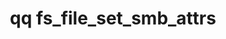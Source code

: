 ---
category: fs
command: fs_file_set_smb_attrs
optional_options:
- alternate: []
  help: File path
  name: --path
  required: false
- alternate: []
  help: File ID
  name: --id
  required: false
- alternate: []
  help: Set ARCHIVE to a boolean-like value (e.g. true, false, yes, no, 1, 0).
  name: --archive
  required: false
- alternate: []
  help: Set COMPRESSED to a boolean-like value (e.g. true, false, yes, no, 1, 0).
  name: --compressed
  required: false
- alternate: []
  help: Set HIDDEN to a boolean-like value (e.g. true, false, yes, no, 1, 0).
  name: --hidden
  required: false
- alternate: []
  help: Set NOT_CONTENT_INDEXED to a boolean-like value (e.g. true, false, yes, no,
    1, 0).
  name: --not-content-indexed
  required: false
- alternate: []
  help: Set READ_ONLY to a boolean-like value (e.g. true, false, yes, no, 1, 0).
  name: --read-only
  required: false
- alternate: []
  help: Set SYSTEM to a boolean-like value (e.g. true, false, yes, no, 1, 0).
  name: --system
  required: false
- alternate: []
  help: Set TEMPORARY to a boolean-like value (e.g. true, false, yes, no, 1, 0).
  name: --temporary
  required: false
- alternate: []
  help: Set OFFLINE to a boolean-like value (e.g. true, false, yes, no, 1, 0).
  name: --offline
  required: false
permalink: /qq-cli-command-guide/fs/fs_file_set_smb_attrs.html
positional_options: []
sidebar: qq_cli_command_reference_sidebar
summary: This section explains how to use the <code>qq fs_file_set_smb_attrs</code>
  command.
synopsis: Change SMB extended attributes on the file
title: qq fs_file_set_smb_attrs
usage: qq fs_file_set_smb_attrs [-h] (--path PATH | --id ID) [--archive BOOL] [--compressed
  BOOL] [--hidden BOOL] [--not-content-indexed BOOL] [--read-only BOOL] [--system
  BOOL] [--temporary BOOL] [--offline BOOL]
zendesk_source: qq CLI Command Guide

---
